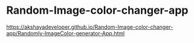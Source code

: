# Random-Image-color-changer-app
https://akshayadeveloper.github.io/Random-Image-color-changer-app/Randomly-ImageColor-generator-App.html
